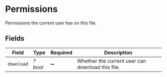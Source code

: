 # Permissions

Permissions the current user has on this file.


## Fields

| Field                                            | Type                                             | Required                                         | Description                                      |
| ------------------------------------------------ | ------------------------------------------------ | ------------------------------------------------ | ------------------------------------------------ |
| `download`                                       | *?bool*                                          | :heavy_minus_sign:                               | Whether the current user can download this file. |